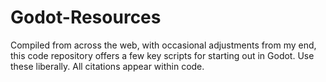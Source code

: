 # Godot-Resources

Compiled from across the web, with occasional adjustments from my end, this code repository offers a few key scripts for starting out in Godot. Use these liberally. All citations appear within code.
